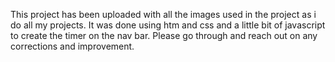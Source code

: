 This project has been uploaded with all the images used in the project as i do all my projects. It was done using htm and css and a little bit of javascript to create the timer on the nav bar. Please go through and reach out on any corrections and improvement.
